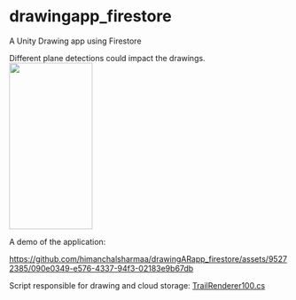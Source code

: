 # drawingapp_firestore
A Unity Drawing app using Firestore

Different plane detections could impact the drawings.
<br>
<img src="https://user-images.githubusercontent.com/95272385/152683644-fc5665b6-dfa2-4f52-81d6-fb46ae607be8.jpg" width="150" height="300">

A demo of the application:

https://github.com/himanchalsharmaa/drawingARapp_firestore/assets/95272385/090e0349-e576-4337-94f3-02183e9b67db



Script responsible for drawing and cloud storage: [TrailRenderer100.cs](https://github.com/himanchalsharmaa/drawingARapp_firestore/blob/main/Assets/Scripts/TraileRenderer100.cs)

